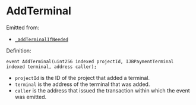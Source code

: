 # AddTerminal

Emitted from:

* [`_addTerminalIfNeeded`](/dev/api/contracts/jbdirectory/write/-_addterminalifneeded.md)

Definition:

```
event AddTerminal(uint256 indexed projectId, IJBPaymentTerminal indexed terminal, address caller);
```

* `projectId` is the ID of the project that added a terminal.
* `terminal` is the address of the terminal that was added.
* `caller` is the address that issued the transaction within which the event was emitted.

